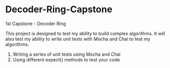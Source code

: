 # Decoder-Ring-Capstone
1st Capstone - Decoder Ring

This project is designed to test my ability to build complex algorithms. It will also test my ability to write unit tests with Mocha and Chai to test 
my algorithms.

1. Writing a series of unit tests using Mocha and Chai
2. Using different expect() methods to test your code
